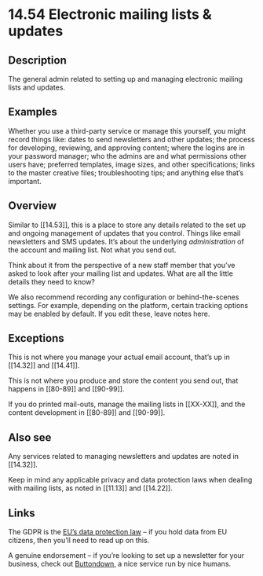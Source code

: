 # 14.54 Electronic mailing lists & updates

## Description

The general admin related to setting up and managing electronic mailing lists and updates.

## Examples

Whether you use a third-party service or manage this yourself, you might record things like: dates to send newsletters and other updates; the process for developing, reviewing, and approving content; where the logins are in your password manager; who the admins are and what permissions other users have; preferred templates, image sizes, and other specifications; links to the master creative files; troubleshooting tips; and anything else that’s important.

## Overview

Similar to [[14.53]], this is a place to store any details related to the set up and ongoing management of updates that you control. Things like email newsletters and SMS updates. It’s about the underlying _administration_ of the account and mailing list. Not what you send out.

Think about it from the perspective of a new staff member that you’ve asked to look after your mailing list and updates. What are all the little details they need to know?

We also recommend recording any configuration or behind-the-scenes settings. For example, depending on the platform, certain tracking options may be enabled by default. If you edit these, leave notes here.

## Exceptions

This is not where you manage your actual email account, that’s up in [[14.32]] and [[14.41]].

This is not where you produce and store the content you send out, that happens in [[80-89]] and [[90-99]].

If you do printed mail-outs, manage the mailing lists in [[XX-XX]], and the content development in [[80-89]] and [[90-99]].

## Also see

Any services related to managing newsletters and updates are noted in [[14.32]].

Keep in mind any applicable privacy and data protection laws when dealing with mailing lists, as noted in [[11.13]] and [[14.22]].


## Links

The GDPR is the [EU’s data protection law](https://gdpr.eu/what-is-gdpr/) – if you hold data from EU citizens, then you’ll need to read up on this.

A genuine endorsement – if you’re looking to set up a newsletter for your business, check out [Buttondown](https://buttondown.com/), a nice service run by nice humans.
